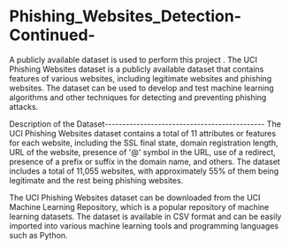 # Phishing_Websites_Detection-Continued-
A publicly available dataset  is used to perform this project .
The UCI Phishing Websites dataset is a publicly available dataset that contains features of various websites, including legitimate websites and phishing websites. 
The dataset can be used to develop and test machine learning algorithms and other techniques for detecting and preventing phishing attacks.

Description of the Dataset---------------------------------------------
The UCI Phishing Websites dataset contains a total of 11 attributes or features for each website,
including the SSL final state, domain registration length, URL of the website, presence of '@' symbol in the URL, 
use of a redirect, presence of a prefix or suffix in the domain name, and others. 
The dataset includes a total of 11,055 websites, with approximately 55% of them being legitimate and the rest being phishing websites.

The UCI Phishing Websites dataset can be downloaded from the UCI Machine Learning Repository, 
which is a popular repository of machine learning datasets. 
The dataset is available in CSV format and can be easily imported
into various machine learning tools and programming languages such as Python.
